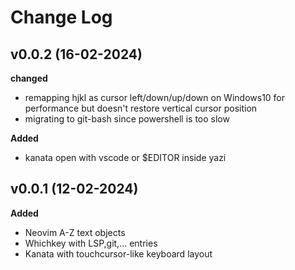# Change Log

## v0.0.2 (16-02-2024)
**changed**
- remapping hjkl as cursor left/down/up/down on Windows10 for performance but doesn't restore vertical cursor position
- migrating to git-bash since powershell is too slow

**Added**
- kanata open with vscode or $EDITOR inside yazi

## v0.0.1 (12-02-2024)
**Added**
- Neovim A-Z text objects
- Whichkey with LSP,git,... entries
- Kanata with touchcursor-like keyboard layout

